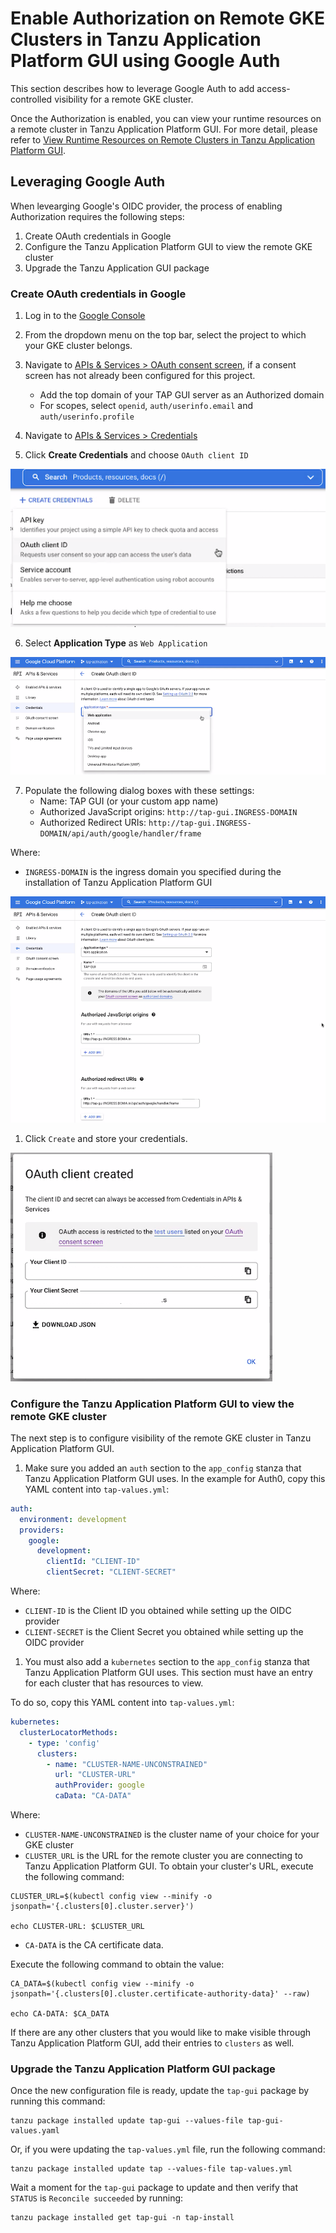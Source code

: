 # Enable Authorization on Remote GKE Clusters in Tanzu Application Platform GUI using Google Auth

<!-- Temporary topic that exists until EKS RBAC is sorted out. -->

This section describes how to leverage Google Auth to add access-controlled visibility for a remote GKE cluster.

Once the Authorization is enabled, you can view your runtime resources on a remote cluster in Tanzu Application Platform GUI. For more detail, please refer to [View Runtime Resources on Remote Clusters in Tanzu Application Platform GUI](./view-resouces-rbac.md).


## <a id="googles-oidc-provider"></a> Leveraging Google Auth

When levearging Google's OIDC provider, the process of enabling Authorization requires the following steps:

1. Create OAuth credentials in Google
2. Configure the Tanzu Application Platform GUI to view the remote GKE cluster
3. Upgrade the Tanzu Application GUI package

### <a id="create-oauth-credentials"></a> Create OAuth credentials in Google

1. Log in to the [Google Console](https://console.cloud.google.com)
2. From the dropdown menu on the top bar, select the project to which your GKE cluster belongs.
3. Navigate to
   [APIs & Services > OAuth consent screen](https://console.cloud.google.com/apis/credentials/consent), if a consent screen has not already been configured for this
   project.
   - Add the top domain of your TAP GUI server as an Authorized domain
   - For scopes, select `openid`, `auth/userinfo.email` and
     `auth/userinfo.profile`


4. Navigate to
   [APIs & Services > Credentials](https://console.cloud.google.com/apis/credentials)
5. Click **Create Credentials** and choose `OAuth client ID`

![OAuth client created](./../plugins/images/tap-gui-gke-auth-1.png)

6. Select **Application Type** as `Web Application` 

![OAuth client created](./../plugins/images/tap-gui-gke-auth-2.png)

7. Populate the following dialog boxes with these settings:
   - Name: TAP GUI (or your custom app name)
   - Authorized JavaScript origins: `http://tap-gui.INGRESS-DOMAIN`
   - Authorized Redirect URIs:
     `http://tap-gui.INGRESS-DOMAIN/api/auth/google/handler/frame`

Where:

   - `INGRESS-DOMAIN` is the ingress domain you specified during the installation of Tanzu Application Platform GUI  


![OAuth client created](./../plugins/images/tap-gui-gke-auth-3.png)

1. Click `Create` and store your credentials. 

![OAuth client created](./../plugins/images/tap-gui-gke-auth-4.png)

### <a id="configure-tap-gui"></a> Configure the Tanzu Application Platform GUI to view the remote GKE cluster

The next step is to configure visibility of the remote GKE cluster in Tanzu Application Platform GUI. 

1. Make sure you added an `auth` section to the `app_config` stanza that Tanzu Application Platform GUI uses. In the example for Auth0, copy this YAML content into `tap-values.yml`:


```yaml
auth:
  environment: development
  providers:
    google:
      development:
        clientId: "CLIENT-ID"
        clientSecret: "CLIENT-SECRET"
```
Where:

   - `CLIENT-ID` is the Client ID you obtained while setting up the OIDC provider
   - `CLIENT-SECRET` is the Client Secret you obtained while setting up the OIDC provider


1. You must also add a `kubernetes` section to the `app_config` stanza that Tanzu Application Platform GUI uses. This section must have an entry for each cluster that has resources to view.

To do so, copy this YAML content into `tap-values.yml`:

```yaml
kubernetes:
  clusterLocatorMethods:
    - type: 'config'
      clusters:
        - name: "CLUSTER-NAME-UNCONSTRAINED"
          url: "CLUSTER-URL"
          authProvider: google
          caData: "CA-DATA"
```
Where:

   - `CLUSTER-NAME-UNCONSTRAINED` is the cluster name of your choice for your GKE cluster
   - `CLUSTER_URL` is the URL for the remote cluster you are connecting to Tanzu Application Platform GUI. To obtain your cluster's URL, execute the following command:

```console
CLUSTER_URL=$(kubectl config view --minify -o jsonpath='{.clusters[0].cluster.server}')

echo CLUSTER-URL: $CLUSTER_URL
```

- `CA-DATA` is the CA certificate data.

Execute the following command to obtain the value:

```console
CA_DATA=$(kubectl config view --minify -o jsonpath='{.clusters[0].cluster.certificate-authority-data}' --raw)

echo CA-DATA: $CA_DATA
```

If there are any other clusters that you would like to make visible through Tanzu Application Platform GUI, add their entries to `clusters` as well.

### <a id="upgrade-tap-gui"></a> Upgrade the Tanzu Application Platform GUI package

Once the new configuration file is ready, update the `tap-gui` package by running this command:

```console
tanzu package installed update tap-gui --values-file tap-gui-values.yaml
```    

Or, if you were updating the `tap-values.yml` file, run the following command: 

```console
tanzu package installed update tap --values-file tap-values.yml
```

Wait a moment for the `tap-gui` package to update and then verify that `STATUS` is
`Reconcile succeeded` by running:

```console
tanzu package installed get tap-gui -n tap-install
```
